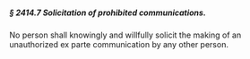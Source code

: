 ##### § 2414.7 Solicitation of prohibited communications. #####

No person shall knowingly and willfully solicit the making of an unauthorized ex parte communication by any other person.